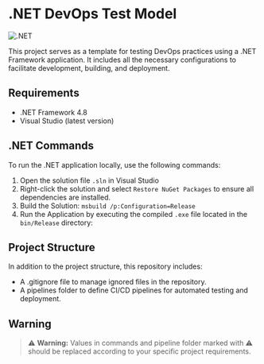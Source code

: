 # .NET DevOps Test Model
![.NET](https://img.shields.io/badge/.NET_Framework-5C2D91?style=for-the-badge&logo=.net&logoColor=white)

This project serves as a template for testing DevOps practices using a .NET Framework application. It includes all the necessary configurations to facilitate development, building, and deployment.

## Requirements

- .NET Framework 4.8
- Visual Studio (latest version)

## .NET Commands

To run the .NET application locally, use the following commands:

1. Open the solution file `.sln` in Visual Studio
2. Right-click the solution and select `Restore NuGet Packages` to ensure all dependencies are installed.
3. Build the Solution:
    `msbuild /p:Configuration=Release`
4. Run the Application by executing the compiled `.exe` file located in the `bin/Release` directory:


## Project Structure

In addition to the project structure, this repository includes:

- A .gitignore file to manage ignored files in the repository.
- A pipelines folder to define CI/CD pipelines for automated testing and deployment.

## Warning

> ⚠️ **Warning:** Values ​​in commands and pipeline folder marked with ⚠️ should be replaced according to your specific project requirements.